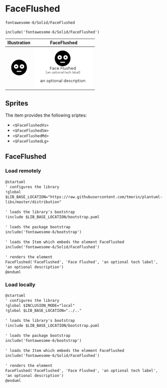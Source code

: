 # FaceFlushed


```text
fontawesome-6/Solid/FaceFlushed
```

```text
include('fontawesome-6/Solid/FaceFlushed')
```



| Illustration | FaceFlushed |
| :---: | :---: |
| ![illustration for Illustration](../../fontawesome-6/Solid/FaceFlushed.png) | ![illustration for FaceFlushed](../../fontawesome-6/Solid/FaceFlushed.Local.png) |



## Sprites
The item provides the following sriptes:

- `<$FaceFlushedXs>`
- `<$FaceFlushedSm>`
- `<$FaceFlushedMd>`
- `<$FaceFlushedLg>`





## FaceFlushed

### Load remotely
```plantuml
@startuml
' configures the library
!global $LIB_BASE_LOCATION="https://raw.githubusercontent.com/tmorin/plantuml-libs/master/distribution"

' loads the library's bootstrap
!include $LIB_BASE_LOCATION/bootstrap.puml

' loads the package bootstrap
include('fontawesome-6/bootstrap')

' loads the Item which embeds the element FaceFlushed
include('fontawesome-6/Solid/FaceFlushed')

' renders the element
FaceFlushed('FaceFlushed', 'Face Flushed', 'an optional tech label', 'an optional description')
@enduml
```

### Load locally
```plantuml
@startuml
' configures the library
!global $INCLUSION_MODE="local"
!global $LIB_BASE_LOCATION="../.."

' loads the library's bootstrap
!include $LIB_BASE_LOCATION/bootstrap.puml

' loads the package bootstrap
include('fontawesome-6/bootstrap')

' loads the Item which embeds the element FaceFlushed
include('fontawesome-6/Solid/FaceFlushed')

' renders the element
FaceFlushed('FaceFlushed', 'Face Flushed', 'an optional tech label', 'an optional description')
@enduml
```

